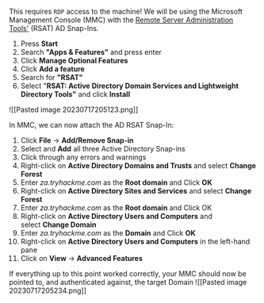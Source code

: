 This requires `RDP` access to the machine!
We will be using the Microsoft Management Console (MMC) with the [Remote Server Administration Tools'](https://docs.microsoft.com/en-us/powershell/module/activedirectory/?view=windowsserver2022-ps) (RSAT) AD Snap-Ins.
1.  Press **Start**
2.  Search **"Apps & Features"** and press enter
3.  Click **Manage Optional Features**
4.  Click **Add a feature**
5.  Search for **"RSAT"**
6.  Select "**RSAT: Active Directory Domain Services and Lightweight Directory Tools"** and click **Install**

![[Pasted image 20230717205123.png]]

In MMC, we can now attach the AD RSAT Snap-In:
1.  Click **File** -> **Add/Remove Snap-in**
2.  Select and **Add** all three Active Directory Snap-ins
3.  Click through any errors and warnings  
4.  Right-click on **Active Directory Domains and Trusts** and select **Change Forest**
5.  Enter _za.tryhackme.com_ as the **Root domain** and Click **OK**
6.  Right-click on **Active Directory Sites and Services** and select **Change Forest**
7.  Enter _za.tryhackme.com_ as the **Root domain** and Click OK
8.  Right-click on **Active Directory Users and Computers** and select **Change Domain**
9.  Enter _za.tryhackme.com_ as the **Domain** and Click **OK**
10.  Right-click on **Active Directory Users and Computers** in the left-hand pane  
11.  Click on **View** -> **Advanced Features**

If everything up to this point worked correctly, your MMC should now be pointed to, and authenticated against, the target Domain
![[Pasted image 20230717205234.png]]
